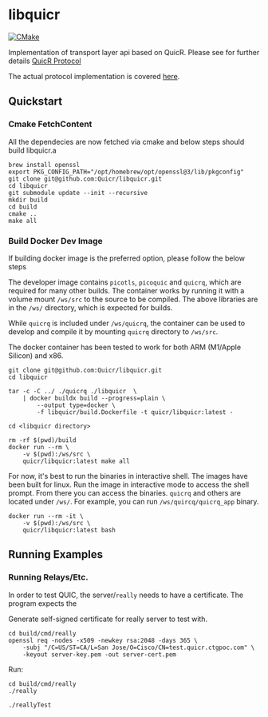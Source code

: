 libquicr
========

[![CMake](https://github.com/Quicr/libquicr/actions/workflows/cmake.yml/badge.svg?branch=main)](https://github.com/Quicr/libquicr/actions/workflows/cmake.yml)

Implementation of transport layer api based on QuicR.
Please see for further details
[QuicR Protocol](https://www.ietf.org/id/draft-jennings-moq-quicr-proto-01.html)

The actual protocol implementation is covered [here](https://github.com/Quicr/quicrq).

Quickstart
----------

### Cmake FetchContent

All the dependecies are now fetched via cmake and below steps should
build libquicr.a

```
brew install openssl
export PKG_CONFIG_PATH="/opt/homebrew/opt/openssl@3/lib/pkgconfig"
git clone git@github.com:Quicr/libquicr.git
cd libquicr
git submodule update --init --recursive
mkdir build
cd build
cmake ..
make all
```

### Build Docker Dev Image
If building docker image is the preferred option, please follow the below steps

The developer image contains ```picotls```, ```picoquic``` and ```quicrq```, which are required
for many other builds.  The container works by running it with a volume mount ```/ws/src```
to the source to be compiled. The above libraries are in the ```/ws/``` directory, which is expected for builds.

While ```quicrq``` is included under ```/ws/quicrq```, the container can be used to develop and compile
it by mounting ```quicrq``` directory to ```/ws/src```.

The docker container has been tested to work for both ARM (M1/Apple Silicon) and x86.

```
git clone git@github.com:Quicr/libquicr.git
cd libquicr

tar -c -C ../ ./quicrq ./libquicr  \
    | docker buildx build --progress=plain \
        --output type=docker \
        -f libquicr/build.Dockerfile -t quicr/libquicr:latest -
```

```
cd <libquicr directory>

rm -rf $(pwd)/build
docker run --rm \
    -v $(pwd):/ws/src \
    quicr/libquicr:latest make all
```

For now, it's best to run the binaries in interactive shell.  The images have been built for linux.  Run
the image in interactive mode to access the shell prompt.  From there you can access the binaries.
```quicrq``` and others are located under ```/ws/```.   For example, you can run ```/ws/quircq/quicrq_app``` binary.

```
docker run --rm -it \
    -v $(pwd):/ws/src \
    quicr/libquicr:latest bash
```

Running Examples
--------------

### Running Relays/Etc.

In order to test QUIC, the server/```really``` needs to have a certificate. The program expects
the

Generate self-signed certificate for really server to test with.

```
cd build/cmd/really
openssl req -nodes -x509 -newkey rsa:2048 -days 365 \
    -subj "/C=US/ST=CA/L=San Jose/O=Cisco/CN=test.quicr.ctgpoc.com" \
    -keyout server-key.pem -out server-cert.pem
```

Run:

```
cd build/cmd/really
./really

./reallyTest


